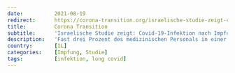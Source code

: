 ```yaml
---
date:          2021-08-19
redirect:      https://corona-transition.org/israelische-studie-zeigt-covid-19-infektionen-nach-impfung-kann-zu
title:         Corona Transition
subtitle:      'Israelische Studie zeigt: Covid-19-Infektion nach Impfung kann zu Langzeitsymptomen führen'
description:   'Fast drei Prozent des medizinischen Personals in einer neuen israelischen Studie infizierten sich mit Covid-19, obwohl sie geimpft waren, und 19% (...)'
country:       [IL]
categories:    [Impfung, Studie]
tags:          [infektion, long covid]
---
```


